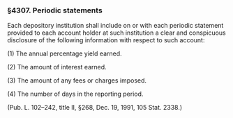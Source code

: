 ### §4307. Periodic statements ###

Each depository institution shall include on or with each periodic statement provided to each account holder at such institution a clear and conspicuous disclosure of the following information with respect to such account:

(1) The annual percentage yield earned.

(2) The amount of interest earned.

(3) The amount of any fees or charges imposed.

(4) The number of days in the reporting period.

(Pub. L. 102–242, title II, §268, Dec. 19, 1991, 105 Stat. 2338.)